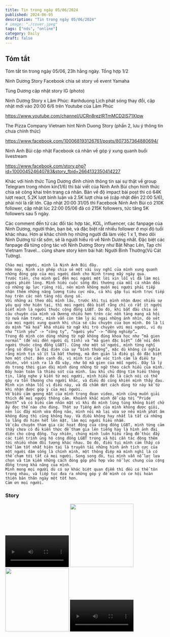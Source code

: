 ```yaml
---
title: Tin trong ngày 05/06/2024
published: 2024-06-05
description: "Tin trong ngày 05/06/2024"
# image: "./cover.jpeg"
tags: ["nds", "online"]
category: Daily
draft: false
---
```


## Tóm tắt

Tóm tắt tin trong ngày 05/06, 23h hằng ngày. Tổng hợp 1/2 

Ninh Dương Story Facebook chia sẻ story về event Yamaha

Tùng Dương cập nhật story IG (photo)

Ninh Dương Story x Lâm Phúc: #anhduong Lịch phát sóng thay đổi, cập nhật mới vào 20:00 6/6 trên Youtube của Lâm Phúc 

https://www.youtube.com/channel/UCRn8rezIRTmMCD2lS71XIpw

The Pizza Company Vietnam hint Ninh Duong Story (phần 2, lưu ý thông tin chưa chính thức)

https://www.facebook.com/100068193126761/posts/807357364880694/




Ninh Anh Bùi cập nhật Facebook cá nhân về góp ý xung quanh buổi livestream

https://www.facebook.com/story.php?id=100004524640783&story_fbid=2664132350414227

Khác với hình thức Tùng Dương đính chính thông tin sai sự thật về group Telegram trong nhóm kín(1/6) thì bài viết của Ninh Anh Bùi chọn hình thức chia sẻ công khai trên trang cá nhân. Bàn về độ impact bài post thì có 64K lượt react, 5.2K lượt bình luận và 2.5K lượt chia sẻ (cập nhật đến 22:00 5/6), phải nói là rất lớn. Cập nhật 20:00 31/05 thì Facebook Ninh Anh Bùi có 210K follower, cập nhật lúc 22:00 05/06 đã có 215K followers, tức tăng 5K followers sau 5 ngày.

Các comment đến từ các đối tác hợp tác, KOL, influencer, các fanpage của Ninh Dương, người thân, bạn bè, và đặc biệt rất nhiều follower ở mọi độ tuổi khác nhau. Hơn ai khác chính họ những người đã làm việc 1 x 1, theo dõi Ninh Dương từ rất sớm, sẽ là người hiểu rõ về Ninh Dương nhất. Đặc biệt các fanpage đã từng cộng tác với Ninh Dương Story như Bật Nhạc Lên, Tạp chí Vietnam Travel…  cũng share story kèm bài hát: Người Bình Thường(Vũ Cát Tường). 


```
Chào mọi người, mình là Ninh Anh Bùi đây.
Hôm nay, Ninh xin phép chia sẻ một vài suy nghĩ của mình xung quanh những đóng góp của mọi người dành cho Ninh trong mấy ngày qua.
Trước tiên, cho mình gửi đến mọi người một lời xin lỗi vì đã làm mọi người phiền lòng. Mình hiểu cuộc sống đời thường của mỗi cá nhân đều có những áp lực riêng rồi, nên mình không muốn mọi người phải tiếp nhận thêm những năng lượng tiêu cực nữa, cả khi gặp tụi mình trực tiếp hay trên các nền tảng nội dung số. 
Với những ai theo dõi mình lâu, trước khi tụi mình nhận được nhiều sự yêu quý như hiện tại, thì mọi người đều biết rằng chỉ có rất ít người biết mình là người thuộc cộng đồng LGBT. Do đó, khi bắt đầu chia sẻ câu chuyện của mình và Dương nhiều hơn trên các nền tảng mạng xã hội từ nửa năm trước, mình vẫn còn tâm lý ái ngại những ánh nhìn, dò xét của mọi người xung quanh khi chia sẻ câu chuyện của bọn mình. Đó là lí do mình “mã hoá” khá nhiều từ ngữ khi trò chuyện với mọi người, ví dụ như “tình yêu” -> “công ty”, “người yêu” -> “đồng nghiệp”…
Trong đó mình còn dùng những từ ngữ không đúng khoa học như “mã gien normal” (để nói đến người dị tính) và “mã gien đặc biệt” (để nói đến người thuộc cộng đồng LGBT). Cũng như một số người, mình từng nghĩ rằng số đông là đại diện của sự “bình thường”, mặc dù không có nghĩa rằng mình tin số ít là bất thường, mà đơn giản là điều gì đó đặc biệt hơn một chút. Bên cạnh đó, vì mình tin cảm xúc tình cảm là điều tự nhiên, vốn sinh ra là đã vậy, như bộ mã gien của mỗi người. Đây là lý do trong thời gian dài mình dùng những từ ngữ theo cách hiểu của mình. Đây hoàn toàn là thiếu sót của mình. Sau khi chủ động tìm hiểu thông tin, lắng nghe ý kiến từ mọi người, mình hiểu đó là cách nói có thể gây ra tổn thương cho người khác, và điều đó cũng khiến mình thấy đau. 
Mình xin nhận lỗi vì điều này, và đã chấm dứt cách dùng từ này kể từ khi nhận được góp ý của mọi người.
Về biểu cảm gương mặt của mình trong đoạn video, mình cũng muốn giải thích để mọi người thông cảm. Khoảnh khắc mình đề cập tới “Pride Month” và có biểu cảm nhăn mặt vì khi đó mình lúng túng không biết chữ ấy đọc thế nào cho đúng. Thật sự Tiếng Anh của mình không được giỏi, nên lúc đấy mình vừa động não, mình nói mà lại vừa sợ nếu mình phát âm không đúng thì cũng không hay. Và điều không hay nhất là tất cả những lo lắng đó hiện hết lên mặt, làm mọi người hiểu nhầm. 
Về câu chuyện tham gia các hoạt động của cộng đồng LGBT, mình từng cảm thấy chưa có đủ kiến thức để tham gia lên tiếng hay là hình ảnh đại diện cho cộng đồng. Tuy nhiên, chúng mình luôn hiểu rằng để thúc đẩy các tiến trình ủng hộ cộng đồng LGBT trong xã hội cần tác động thêm tới nhiều nhóm đối tượng khác nhau. Do đó, điều tụi mình cảm thấy có thể làm tốt nhất hiện tại là truyền tải những hình ảnh tích cực của một người dám sống là chính mình, một thông điệp mà mình nghĩ là có thể chạm tới tất cả mọi người. Song song đó, tụi mình vẫn nỗ lực lựa chọn và tìm kiếm những cách đóng góp phù hợp vào nỗ lực chung của cộng đồng trong khả năng của mình.
Mình mong mọi người dù có sự khác biệt quan điểm thì đều có thể tôn trọng nhau, và tiếp tục đưa ra những góp ý để mình có cơ hội hoàn thiện bản thân ngày một tốt hơn.
Cảm ơn mọi người.

```

### Story 


<video width="200" controls>
  <source src="https://github.com/ninhduongsummary/ninhduongsummary/assets/174809384/06f9ba61-d158-4749-923c-766437d03aa5" type="video/mp4">
</video>


<img width="200" src="https://github.com/ninhduongsummary/ninhduongsummary/assets/174809384/2894432f-c8a5-4f95-8106-4846741f4aab" />

<img width="200" src="https://github.com/ninhduongsummary/ninhduongsummary/assets/174809384/156728ea-4f9f-4e62-bb01-5de71ad3f12a" />

<video width="200" controls>
  <source src="https://github.com/ninhduongsummary/ninhduongsummary/assets/174809384/377180d7-9ac5-4e76-856a-c31436247ff7" type="video/mp4">
</video>











